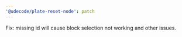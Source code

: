 ```yaml
---
'@udecode/plate-reset-node': patch
---
```


Fix: missing id will cause block selection not working and other issues.
